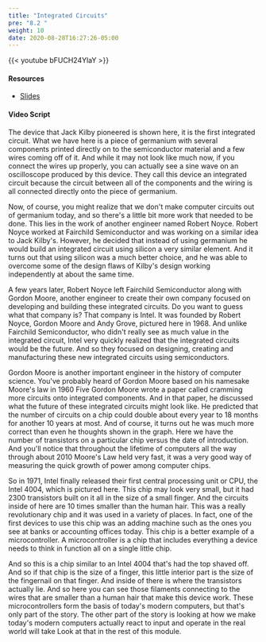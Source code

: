 ```yaml
---
title: "Integrated Circuits"
pre: "8.2 "
weight: 10
date: 2020-08-28T16:27:26-05:00
---
```


{{< youtube bFUCH24YlaY >}}

<!-- CC 110: fx6VhzK_r20 -->

#### Resources
* [Slides](/1-cc110/08-architecture/slides/8-Computer_Architecture.pdf)

#### Video Script

The device that Jack Kilby pioneered is shown here, it is the first integrated circuit. What we have here is a piece of germanium with several components printed directly on to the semiconductor material and a few wires coming off of it. And while it may not look like much now, if you connect the wires up properly, you can actually see a sine wave on an oscilloscope produced by this device. They call this device an integrated circuit because the circuit between all of the components and the wiring is all connected directly onto the piece of germanium. 

Now, of course, you might realize that we don't make computer circuits out of germanium today, and so there's a little bit more work that needed to be done. This lies in the work of another engineer named Robert Noyce. Robert Noyce worked at Fairchild Semiconductor and was working on a similar idea to Jack Kilby's. However, he decided that instead of using germanium he would build an integrated circuit using silicon a very similar element. And it turns out that using silicon was a much better choice, and he was able to overcome some of the design flaws of Kilby's design working independently at about the same time. 

A few years later, Robert Noyce left Fairchild Semiconductor along with Gordon Moore, another engineer to create their own company focused on developing and building these integrated circuits. Do you want to guess what that company is? That company is Intel. It was founded by Robert Noyce, Gordon Moore and Andy Grove, pictured here in 1968. And unlike Fairchild Semiconductor, who didn't really see as much value in the integrated circuit, Intel very quickly realized that the integrated circuits would be the future. And so they focused on designing, creating and manufacturing these new integrated circuits using semiconductors. 

Gordon Moore is another important engineer in the history of computer science. You've probably heard of Gordon Moore based on his namesake Moore's law in 1960 Five Gordon Moore wrote a paper called cramming more circuits onto integrated components. And in that paper, he discussed what the future of these integrated circuits might look like. He predicted that the number of circuits on a chip could double about every year to 18 months for another 10 years at most. And of course, it turns out he was much more correct than even he thoughts shown in the graph. Here we have the number of transistors on a particular chip versus the date of introduction. And you'll notice that throughout the lifetime of computers all the way through about 2010 Moore's Law held very fast, it was a very good way of measuring the quick growth of power among computer chips. 

So in 1971, Intel finally released their first central processing unit or CPU, the Intel 4004, which is pictured here. This chip may look very small, but it had 2300 transistors built on it all in the size of a small finger. And the circuits inside of here are 10 times smaller than the human hair. This was a really revolutionary chip and it was used in a variety of places. In fact, one of the first devices to use this chip was an adding machine such as the ones you see at banks or accounting offices today. This chip is a better example of a microcontroller. A microcontroller is a chip that includes everything a device needs to think in function all on a single little chip. 

And so this is a chip similar to an Intel 4004 that's had the top shaved off. And so if that chip is the size of a finger, this little interior part is the size of the fingernail on that finger. And inside of there is where the transistors actually lie. And so here you can see those filaments connecting to the wires that are smaller than a human hair that make this device work. These microcontrollers form the basis of today's modern computers, but that's only part of the story. The other part of the story is looking at how we make today's modern computers actually react to input and operate in the real world will take Look at that in the rest of this module.